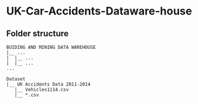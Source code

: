 # UK-Car-Accidents-Dataware-house


## Folder structure

```
BUIDING AND MINING DATA WAREHOUSE
|__ ...
|  |__ ...
|  |__ ...
...

Dataset
|__ UK Accidents Data 2011-2014
   |__ Vehicles1114.csv
   |__ *.csv
    
```
